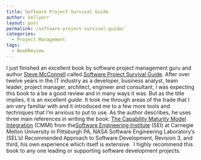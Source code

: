 ```yaml
---
title: Software Project Survival Guide
author: kellyorr
layout: post
permalink: /software-project-survival-guide/
categories:
  - Project Management
tags:
  - BookReview
---
```

I just finished an excellent book by software project management guru and author [Steve McConnell][1] called [Software Project Survival Guide][2]. After over twelve years in the IT industry as a developer, business analyst, team leader, project manager, architect, engineer and consultant, I was expecting this book to a be a good review and in many ways it was. But as the title implies, it is an excellent *guide*. It took me through areas of the trade that I am very familiar with and it introduced me to a few more tools and techniques that I&#8217;m anxious to put to use. As the author describes, he uses three main references in writing the book: [The Capability Maturity Model Integration][3] (CMMI) from the[Software Engineering Institute][4] (SEI) at Carnegie Mellon University in Pittsburgh PA, NASA Software Engineering Laboratory&#8217;s (SEL&#8217;s) Recommended Approach to Software Development, Revision 3, and third, his own experience which itself is extensive.  I highly recommend this book to any one leading or supporting software development projects.

 [1]: http://stevemcconnell.com/
 [2]: http://amzn.to/P0VoF0
 [3]: http://en.wikipedia.org/wiki/CMMI
 [4]: http://www.sei.cmu.edu/